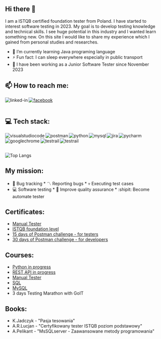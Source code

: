 ## Hi there 👋
I am a ISTQB certified foundation tester from Poland. I have started to interest software testing in 2023. My goal is to develop testing knowledge and technical skills. I see huge potential in this industry and I wanted learn something new. On this site I would like to share my experience which I gained from personal studies and researches.
- 🌱 I’m currently learning Java programing language
- ⚡ Fun fact: I can sleep everywhere especially in public transport
- 🔭 I have been working as a Junior Software Tester since November 2023


## 📫 How to reach me: 
[<img align="left" alt="linked-in" src="https://img.shields.io/badge/linkedin-%230077B5.svg?&style=for-the-badge&logo=linkedin&logoColor=white" />](https://www.linkedin.com/in/patryk-prentki-1b8816164/)[<img alt="facebook" src="https://img.shields.io/badge/facebook-%231877F2.svg?&style=for-the-badge&logo=facebook&logoColor=white" />](https://www.facebook.com/patryk.prentki/)<br><br>
## 💻 Tech stack:
<img align="left" alt="visualstudiocode" src="https://img.shields.io/badge/vscode-%230077B5.svg?&style=for-the-badge&logo=visualstudiocode&logoColor=white"/><img align="left" alt="postman" src="https://img.shields.io/badge/postman-orange.svg?&style=for-the-badge&logo=Postman&logoColor=white"/><img align="left" alt="python" src="https://img.shields.io/badge/python-basic-%23232F3E?svg?&style=for-the-badge&logo=python&logoColor=white" /><img align="left" alt="mysql" src="https://img.shields.io/badge/MySQL-basic-%23232F3E?svg?&style=for-the-badge&logo=MySQL&logoColor=white" /><img align="left" alt="jira" src="https://img.shields.io/badge/Jira-%23232F3E?svg?&style=for-the-badge&logo=Jira&logoColor=white" /><img align="left" alt="pycharm" src="https://img.shields.io/badge/pycharm-black?logo=pycharm&logoColor=white&style=for-the-badge" /> <img align="left" alt="googlechrome" src="https://img.shields.io/badge/googlechrome-DevTools-black?logo=googlechrome&logoColor=white&style=for-the-badge" /> <img align="left" alt="testrail" src="https://img.shields.io/badge/testrail-white?logo=testrail&logoColor=green&style=for-the-badge" /> <img align="left" alt="testrail" src="https://img.shields.io/badge/git-F05032?logo=git&logoColor=white&style=for-the-badge" /><br><br>

##
![Top Langs](https://github-readme-stats.vercel.app/api/top-langs/?username=Helium0&hide=javascript,css,scss,html&theme=tokyonight)


## My mission:
* 🎯 Bug tracking * 〽️ Reporting bugs * 💀 Executing test cases
* 💻 Software testing * 💯 Improve quality assurance * :shipit: Become automate tester

## Certificates:
- [Manual Tester](https://i.imgur.com/8LS06DI.jpg)
- [ISTQB foundation level](https://i.imgur.com/NEvkCgi.jpg)
- [15 days of Postman challenge - for testers](https://imgur.com/a/Aq7zfHo)
- [30 days of Postman challenge - for developers](https://imgur.com/PMCuoVO)

## Courses:

- [Python in progress](https://www.udemy.com/course/kurs-python-od-podstaw-dla-poczatkujacych-od-zera-do-mastera/learn/lecture/25139844#overview)
- [REST API in progress](https://www.udemy.com/course/kurs-programowanie-w-javascript-od-zera-do-mastera/)
- [Manual Tester](https://dobrekursy.it/tester/)
- [SQL](https://www.w3schools.com/sql/default.asp)
- [MySQL](https://www.udemy.com/course/mysql-ponad-80-praktycznych-cwiczen-odpowiedzi/)
- 3 days Testing Marathon with GoIT

## Books:

- K.Jadczyk - "Pasja tesowania"
- A.R.Lucjan - "Certyfikowany tester ISTQB poziom podstawowy"
- A.Pelikant - "MsSQLserver - Zaawansowane metody programowania"


